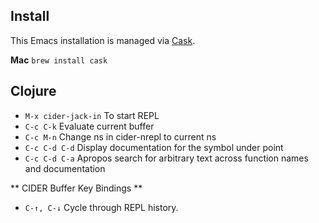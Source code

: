 ## Install

This Emacs installation is managed via [Cask](http://cask.readthedocs.org/).

**Mac**
`brew install cask`

## Clojure

* `M-x cider-jack-in` To start REPL
* `C-c C-k` Evaluate current buffer
* `C-c M-n` Change ns in cider-nrepl to current ns
* `C-c C-d C-d` Display documentation for the symbol under point
* `C-c C-d C-a` Apropos search for arbitrary text across function names and documentation

** CIDER Buffer Key Bindings **

* `C-↑, C-↓` Cycle through REPL history.
